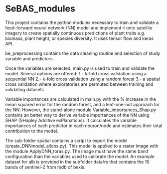 # SeBAS_modules

This project contains the python modules necessary to train and validate a feed-forward neural network (NN) model and implement it onto satellite imagery to create spatially continuous predictions of plant traits e.g. biomass, plant height, or species diversity. It uses tensor flow and keras API.

be_preprocessing contains the data cleaning routine and selection of study variable and predictors.

Once the variables are selected, main.py is used to train and validate the model. Several options are offered:
 1.- k-fold cross validation using a sequential NN
 2.- k-fold cross validation using a random forest 
 3.- a spatial cross validation where exploratories are permuted between training and validating datasets
 
 Variable importances are calculated in main.py with the % increase in the mean squared error for the random forest, and a leaf-one-out approach for the NN.
 However, the stand-alone module Variable_importances_Shap.py contains an better way to derive variable importances of the NN using SHAP (SHapley Additive exPlanations). It calculates the variable importances of each predictor in each neuron/node and estimates their total contribution to the model.
 
 The sub-folder spatial contains a script to export the model (create_DNNmodel_allobs.py). This model is applied to a raster image with the module ApplyDNN_toras.py. The image must have the same band configuration than the variables used to calibrate the model. An example dataset for alb is provided in the subfolder data/rs that contains the 10 bands of sentinel-2 from rsdb of bexis.
